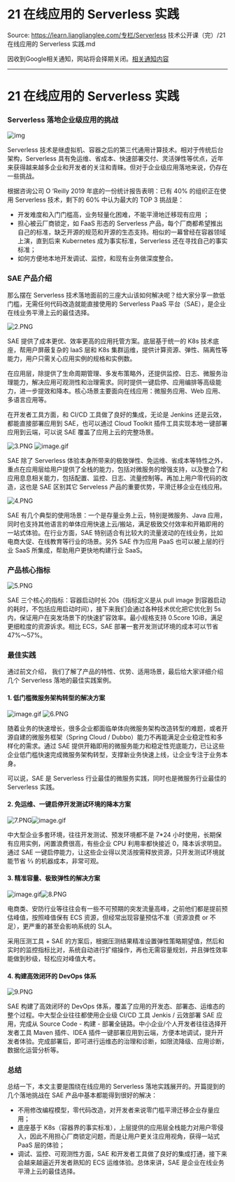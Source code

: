 # 21 在线应用的 Serverless 实践 

Source: https://learn.lianglianglee.com/专栏/Serverless 技术公开课（完）/21 在线应用的 Serverless 实践.md

因收到Google相关通知，网站将会择期关闭。[相关通知内容](https://lumendatabase.org/notices/44265620)

---

# 21 在线应用的 Serverless 实践

### Serverless 落地企业级应用的挑战

![img](assets/2020-08-31-1.PNG)

Serverless 技术是继虚拟机、容器之后的第三代通用计算技术。相对于传统后台架构，Serverless 具有免运维、省成本、快速部署交付、灵活弹性等优点，近年来获得越来越多企业和开发者的关注和青睐。但对于企业级应用落地来说，仍存在一些挑战。

根据咨询公司 O ‘Reilly 2019 年底的一份统计报告表明：已有 40% 的组织正在使用 Serverless 技术，剩下的 60% 中认为最大的 TOP 3 挑战是：

* 开发难度和入门门槛高，业务轻量化困难，不能平滑地迁移现有应用 ；
* 担心被云厂商锁定，如 FaaS 形态的 Serverless 产品，每个厂商都希望推出自己的标准，缺乏开源的规范和开源的生态支持。相似的一幕曾经在容器领域上演，直到后来 Kubernetes 成为事实标准，Serverless 还在寻找自己的事实标准；
* 如何方便地本地开发调试、监控，和现有业务做深度整合。

### SAE 产品介绍

那么摆在 Serverless 技术落地面前的三座大山该如何解决呢？给大家分享一款低门槛，无需任何代码改造就能直接使用的 Serverless PaaS 平台（SAE），是企业在线业务平滑上云的最佳选择。

![2.PNG](assets/2020-08-31-034527.png)

SAE 提供了成本更优、效率更高的应用托管方案。底层基于统一的 K8s 技术底座，帮用户屏蔽复杂的 IaaS 层和 K8s 集群运维，提供计算资源、弹性、隔离性等能力，用户只需关心应用实例的规格和实例数。

在应用层，除提供了生命周期管理、多发布策略外，还提供监控、日志、微服务治理能力，解决应用可观测性和治理需求。同时提供一键启停、应用编排等高级能力，进一步提效和降本。核心场景主要面向在线应用：微服务应用、Web 应用、多语言应用等。

在开发者工具方面，和 CI/CD 工具做了良好的集成，无论是 Jenkins 还是云效，都能直接部署应用到 SAE，也可以通过 Cloud Toolkit 插件工具实现本地一键部署应用到云端，可以说 SAE 覆盖了应用上云的完整场景。

![3.PNG](assets/2020-08-31-034529.png) ![image.gif](assets/2020-08-31-034531.png)

SAE 除了 Serverless 体验本身所带来的极致弹性、免运维、省成本等特性之外，重点在应用层给用户提供了全栈的能力，包括对微服务的增强支持，以及整合了和应用息息相关能力，包括配置、监控、日志、流量控制等。再加上用户零代码的改造，这也是 SAE 区别其它 Serveless 产品的重要优势，平滑迁移企业在线应用。

![4.PNG](assets/2020-08-31-034532.png)

SAE 有几个典型的使用场景：一个是存量业务上云，特别是微服务、Java 应用，同时也支持其他语言的单体应用快速上云/搬站，满足极致交付效率和开箱即用的一站式体验。在行业方面，SAE 特别适合有比较大的流量波动的在线业务，比如电商大促、在线教育等行业的场景。另外 SAE 作为应用 PaaS 也可以被上层的行业 SaaS 所集成，帮助用户更快地构建行业 SaaS。

### 产品核心指标

![5.PNG](assets/2020-08-31-034534.png)

SAE 三个核心的指标：容器启动时长 20s（指标定义是从 pull image 到容器启动的耗时，不包括应用启动时间），接下来我们会通过各种技术优化把它优化到 5s 内，保证用户在突发场景下的快速扩容效率。最小规格支持 0.5core 1GiB，满足更细粒度的资源诉求。相比 ECS，SAE 部署一套开发测试环境的成本可以节省 47%～57%。

### 最佳实践

通过前文介绍， 我们了解了产品的特性、优势、适用场景，最后给大家详细介绍几个 Serverless 落地的最佳实践案例。

#### 1. 低门槛微服务架构转型的解决方案

![image.gif](assets/2020-08-31-034535.png) ![6.PNG](assets/2020-08-31-034536.png)

随着业务的快速增长，很多企业都面临单体向微服务架构改造转型的难题，或者开源自建的微服务框架（Spring Cloud / Dubbo）能力不再能满足企业稳定性和多样化的需求。通过 SAE 提供开箱即用的微服务能力和稳定性兜底能力，已让这些企业低门槛快速完成微服务架构转型，支撑新业务快速上线，让企业专注于业务本身。

可以说，SAE 是 Serverless 行业最佳的微服务实践，同时也是微服务行业最佳的 Serverless 实践。

#### 2. 免运维、一键启停开发测试环境的降本方案

![7.PNG](assets/2020-08-31-034537.png)![image.gif](assets/2020-08-31-034539.png)

中大型企业多套环境，往往开发测试、预发环境都不是 7\*24 小时使用，长期保有应用实例，闲置浪费很高，有些企业 CPU 利用率都快接近 0，降本诉求明显。通过 SAE 一键启停能力，让这些企业得以灵活按需释放资源，只开发测试环境就能节省 2⁄3 的机器成本，非常可观。

#### 3. 精准容量、极致弹性的解决方案

![image.gif](assets/2020-08-31-034540.png)![8.PNG](assets/2020-08-31-034541.png)

电商类、安防行业等往往会有一些不可预期的突发流量高峰，之前他们都是提前预估峰值，按照峰值保有 ECS 资源，但经常出现容量预估不准（资源浪费 or 不足），更严重的甚至会影响系统的 SLA。

采用压测工具 + SAE 的方案后，根据压测结果精准设置弹性策略期望值，然后和实时的监控指标比对，系统自动进行扩缩操作，再也无需容量规划，并且弹性效率能做到秒级，轻松应对峰值大考。

#### 4. 构建高效闭环的 DevOps 体系

![9.PNG](assets/2020-08-31-034542.png)

SAE 构建了高效闭环的 DevOps 体系，覆盖了应用的开发态、部署态、运维态的整个过程。中大型企业往往都使用企业级 CI/CD 工具 Jenkis / 云效部署 SAE 应用，完成从 Source Code - 构建 - 部署全链路。中小企业/个人开发者往往选择开发者工具 Maven 插件、IDEA 插件一键部署应用到云端，方便本地调试，提升开发者体验。完成部署后，即可进行运维态的治理和诊断，如限流降级、应用诊断，数据化运营分析等。

### 总结

总结一下，本文主要是围绕在线应用的 Serverless 落地实践展开的。开篇提到的几个落地挑战在 SAE 产品中基本都能得到很好的解决：

* 不用修改编程模型，零代码改造，对开发者来说零门槛平滑迁移企业存量应用；
* 底座基于 K8s（容器界的事实标准），上层提供的应用层全栈能力对用户零侵入，因此不用担心厂商锁定问题，而是让用户更关注应用视角，获得一站式 PaaS 层的体验；
* 调试、监控、可观测性方面，SAE 和开发者工具做了良好的集成打通，接下来会越来越逼近开发者熟知的 ECS 运维体验。总体来讲，SAE 是企业在线业务平滑上云的最佳选择。